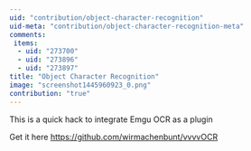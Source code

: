 ```yaml
---
uid: "contribution/object-character-recognition"
uid-meta: "contribution/object-character-recognition-meta"
comments: 
 items: 
  - uid: "273700"
  - uid: "273896"
  - uid: "273897"
title: "Object Character Recognition"
image: "screenshot1445960923_0.png"
contribution: "true"
---
```


This is a quick hack to integrate Emgu OCR as a plugin

Get it here https://github.com/wirmachenbunt/vvvvOCR